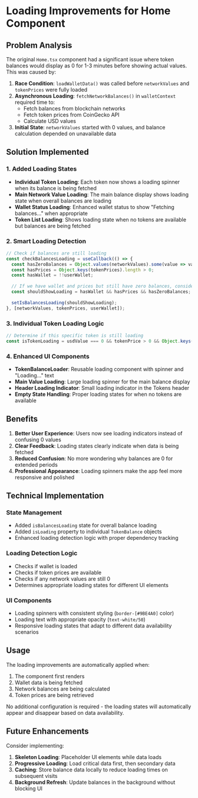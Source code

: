 # Loading Improvements for Home Component

## Problem Analysis

The original `Home.tsx` component had a significant issue where token balances would display as 0 for 1-3 minutes before showing actual values. This was caused by:

1. **Race Condition**: `loadWalletData()` was called before `networkValues` and `tokenPrices` were fully loaded
2. **Asynchronous Loading**: `fetchNetworkBalances()` in `walletContext` required time to:
   - Fetch balances from blockchain networks
   - Fetch token prices from CoinGecko API
   - Calculate USD values
3. **Initial State**: `networkValues` started with 0 values, and balance calculation depended on unavailable data

## Solution Implemented

### 1. Added Loading States
- **Individual Token Loading**: Each token now shows a loading spinner when its balance is being fetched
- **Main Network Value Loading**: The main balance display shows loading state when overall balances are loading
- **Wallet Status Loading**: Enhanced wallet status to show "Fetching balances..." when appropriate
- **Token List Loading**: Shows loading state when no tokens are available but balances are being fetched

### 2. Smart Loading Detection
```typescript
// Check if balances are still loading
const checkBalancesLoading = useCallback(() => {
  const hasZeroBalances = Object.values(networkValues).some(value => value === 0);
  const hasPrices = Object.keys(tokenPrices).length > 0;
  const hasWallet = !!userWallet;
  
  // If we have wallet and prices but still have zero balances, consider it loading
  const shouldShowLoading = hasWallet && hasPrices && hasZeroBalances;
  
  setIsBalancesLoading(shouldShowLoading);
}, [networkValues, tokenPrices, userWallet]);
```

### 3. Individual Token Loading Logic
```typescript
// Determine if this specific token is still loading
const isTokenLoading = usdValue === 0 && tokenPrice > 0 && Object.keys(tokenPrices).length > 0;
```

### 4. Enhanced UI Components
- **TokenBalanceLoader**: Reusable loading component with spinner and "Loading..." text
- **Main Value Loading**: Large loading spinner for the main balance display
- **Header Loading Indicator**: Small loading indicator in the Tokens header
- **Empty State Handling**: Proper loading states for when no tokens are available

## Benefits

1. **Better User Experience**: Users now see loading indicators instead of confusing 0 values
2. **Clear Feedback**: Loading states clearly indicate when data is being fetched
3. **Reduced Confusion**: No more wondering why balances are 0 for extended periods
4. **Professional Appearance**: Loading spinners make the app feel more responsive and polished

## Technical Implementation

### State Management
- Added `isBalancesLoading` state for overall balance loading
- Added `isLoading` property to individual `TokenBalance` objects
- Enhanced loading detection logic with proper dependency tracking

### Loading Detection Logic
- Checks if wallet is loaded
- Checks if token prices are available
- Checks if any network values are still 0
- Determines appropriate loading states for different UI elements

### UI Components
- Loading spinners with consistent styling (`border-[#9BE4A0]` color)
- Loading text with appropriate opacity (`text-white/50`)
- Responsive loading states that adapt to different data availability scenarios

## Usage

The loading improvements are automatically applied when:
1. The component first renders
2. Wallet data is being fetched
3. Network balances are being calculated
4. Token prices are being retrieved

No additional configuration is required - the loading states will automatically appear and disappear based on data availability.

## Future Enhancements

Consider implementing:
1. **Skeleton Loading**: Placeholder UI elements while data loads
2. **Progressive Loading**: Load critical data first, then secondary data
3. **Caching**: Store balance data locally to reduce loading times on subsequent visits
4. **Background Refresh**: Update balances in the background without blocking UI
